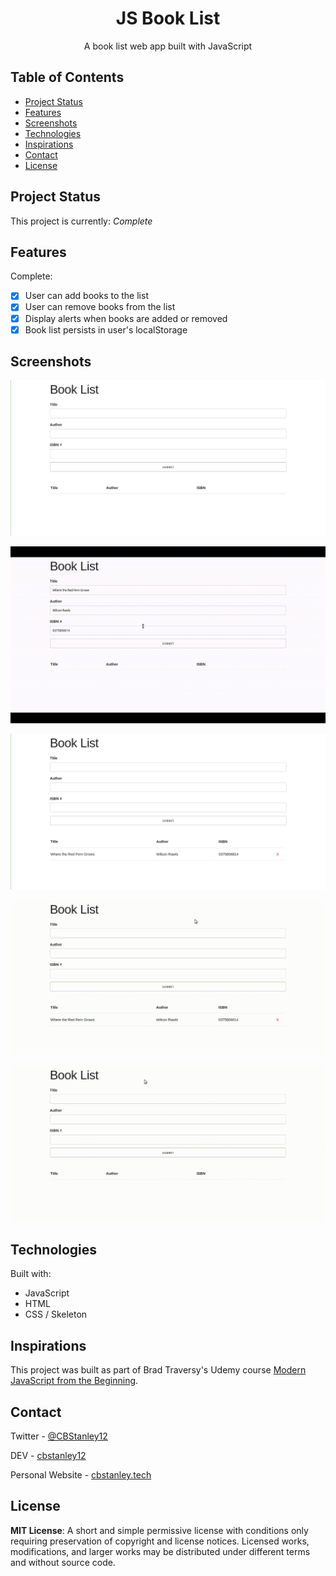 <h1 align="center">JS Book List</h1>
<p align="center">A book list web app built with JavaScript</p>

## Table of Contents
* [Project Status](#project-status)
* [Features](#features)
* [Screenshots](#screenshots)
* [Technologies](#technologies)
* [Inspirations](#inspirations)
* [Contact](#contact)
* [License](#license)

## Project Status
This project is currently: _Complete_

## Features
Complete:
- [X] User can add books to the list
- [X] User can remove books from the list
- [X] Display alerts when books are added or removed
- [X] Book list persists in user's localStorage

## Screenshots
![JS Book List - Example Screenshot](./images/book-list1.png)

![Example Gif - Add Book to List](./images/book-list.gif)

![JS Book List - Example Screenshot](./images/book-list2.png)

![Example Gif - Delete Book from List](./images/book-list1.gif)

![Example Gif - Incomplete Form Error](./images/book-list2.gif)

## Technologies
Built with:
* JavaScript
* HTML
* CSS / Skeleton

## Inspirations
This project was built as part of Brad Traversy's Udemy course [Modern JavaScript from the Beginning](https://www.udemy.com/modern-javascript-from-the-beginning/).

## Contact
Twitter - [@CBStanley12](https://twitter.com/CBStanley12)

DEV - [cbstanley12](https://dev.to/cbstanley12)

Personal Website - [cbstanley.tech](https://cbstanley.tech)

## License
**MIT License**: 
A short and simple permissive license with conditions only requiring preservation of copyright and license notices. Licensed works, modifications, and larger works may be distributed under different terms and without source code.